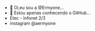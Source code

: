 - 👋 Oi,eu sou a @Ermyone...
- 👀 Estou apenas conhecendo o GitHub...
- Etec - Infonet 2/3
- instagram @aermyone
